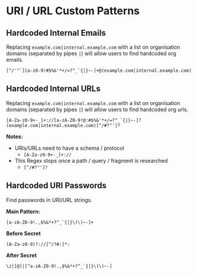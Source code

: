 # URI / URL Custom Patterns

## Hardcoded Internal Emails

Replacing `example.com|internal.example.com` with a list on organisation domains (separated by pipes `|`) will allow users to find hardcoded org emails.

```
[^/'"`][a-z0-9!#$%&'*+/=?^_`{|}~-]+@(example.com|internal.example.com)
```

## Hardcoded Internal URLs

Replacing `example.com|internal.example.com` with a list on organisation domains (separated by pipes `|`) will allow users to find hardcoded org urls.

```
[A-Za-z0-9+-_]+://[a-zA-Z0-9!@:#$%&'*+/=?^_`{|}~-]?(example.com|internal.example.com)[^/#?"']?
```

**Notes:**

- URIs/URLs need to have a schema / protocol
  - `[A-Za-z0-9+-_]+://`
- This Regex stops once a path / query / fragment is researched
  - `[^/#?"']?`

## Hardcoded URI Passwords

Find passwords in URI/URL strings.

**Main Pattern:**

```
[a-zA-Z0-9!.,$%&*+?^_`{|}\(\)~-]+
```

**Before Secret**

```
(A-Za-z0-9)?://[^/?#:]*:
```

**After Secret**

```
\z|[@]|[^a-zA-Z0-9!.,$%&*+?^_`{|}\(\)~-]
```
